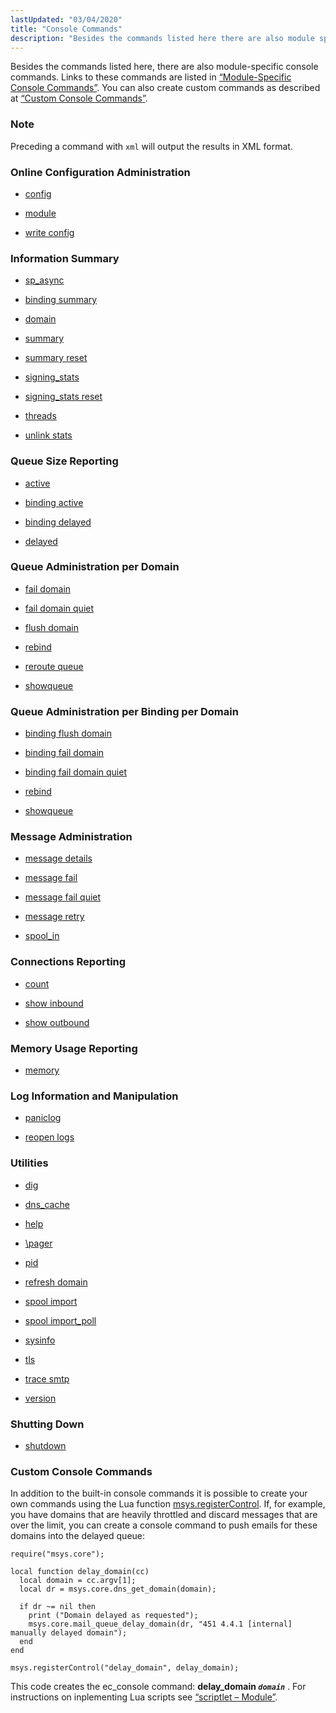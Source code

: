 ```yaml
---
lastUpdated: "03/04/2020"
title: "Console Commands"
description: "Besides the commands listed here there are also module specific console commands Links to these commands are listed in Section 13 3 Module Specific Console Commands You can also create custom commands as described at Section 4 2 12 Custom Console Commands Preceding a command with xml will output the..."
---
```


Besides the commands listed here, there are also module-specific console commands. Links to these commands are listed in [“Module-Specific Console Commands”](/momentum/3/3-reference/module-specific-console-commands). You can also create custom commands as described at [“Custom Console Commands”](/momentum/3/3-reference/3-reference-operations-console-commands#operations.console.lua).

### Note

Preceding a command with `xml` will output the results in XML format.

### <a name="idp2472208"></a> Online Configuration Administration

*   [config](/momentum/3/3-reference/3-reference-console-commands-config)

*   [module](/momentum/3/3-reference/3-reference-console-commands-module)

*   [write config](/momentum/3/3-reference/3-reference-console-commands-write-config)

### <a name="idp2477696"></a> Information Summary

*   [sp_async](/momentum/3/3-reference/3-reference-console-commands-sp-async)

*   [binding summary](/momentum/3/3-reference/3-reference-console-commands-binding-summary)

*   [domain](/momentum/3/3-reference/3-reference-console-commands-domain)

*   [summary](/momentum/3/3-reference/3-reference-console-commands-summary)

*   [summary reset](/momentum/3/3-reference/3-reference-console-commands-summary-reset)

*   [signing_stats](/momentum/3/3-reference/3-reference-console-commands-signing-stats)

*   [signing_stats reset](/momentum/3/3-reference/3-reference-console-commands-signing-stats-reset)

*   [threads](/momentum/3/3-reference/3-reference-console-commands-threads)

*   [unlink stats](/momentum/3/3-reference/3-reference-console-commands-unlink-stats)

### <a name="idp2491056"></a> Queue Size Reporting

*   [active](/momentum/3/3-reference/3-reference-console-commands-active)

*   [binding active](/momentum/3/3-reference/3-reference-console-commands-binding-active)

*   [binding delayed](/momentum/3/3-reference/3-reference-console-commands-binding-delayed)

*   [delayed](/momentum/3/3-reference/3-reference-console-commands-delayed)

### <a name="idp2497856"></a> Queue Administration per Domain

*   [fail domain](/momentum/3/3-reference/3-reference-console-commands-fail-domain)

*   [fail domain quiet](/momentum/3/3-reference/3-reference-console-commands-fail-domain-quiet)

*   [flush domain](/momentum/3/3-reference/3-reference-console-commands-flush-domain)

*   [rebind](/momentum/3/3-reference/3-reference-console-commands-rebind)

*   [reroute queue](/momentum/3/3-reference/3-reference-console-commands-reroute-queue)

*   [showqueue](/momentum/3/3-reference/3-reference-console-commands-showqueue)

### <a name="idp2507296"></a> Queue Administration per Binding per Domain

*   [binding flush domain](/momentum/3/3-reference/3-reference-console-commands-binding-flush-domain)

*   [binding fail domain](/momentum/3/3-reference/3-reference-console-commands-binding-fail-domain)

*   [binding fail domain quiet](/momentum/3/3-reference/3-reference-console-commands-binding-fail-domain-quiet)

*   [rebind](/momentum/3/3-reference/3-reference-console-commands-rebind)

*   [showqueue](/momentum/3/3-reference/3-reference-console-commands-showqueue)

### <a name="idp2515456"></a> Message Administration

*   [message details](/momentum/3/3-reference/3-reference-console-commands-message-details)

*   [message fail](/momentum/3/3-reference/3-reference-console-commands-message-fail)

*   [message fail quiet](/momentum/3/3-reference/3-reference-console-commands-message-fail-quiet)

*   [message retry](/momentum/3/3-reference/3-reference-console-commands-message-retry)

*   [spool_in](/momentum/3/3-reference/3-reference-console-commands-spool-in)

### <a name="idp2523584"></a> Connections Reporting

*   [count](/momentum/3/3-reference/3-reference-console-commands-count)

*   [show inbound](/momentum/3/3-reference/3-reference-console-commands-show-inbound)

*   [show outbound](/momentum/3/3-reference/3-reference-console-commands-show-outbound)

### <a name="idp2529072"></a> Memory Usage Reporting

*   [memory](/momentum/3/3-reference/3-reference-console-commands-memory)

### <a name="idp2531936"></a> Log Information and Manipulation

*   [paniclog](/momentum/3/3-reference/3-reference-console-commands-paniclog)

*   [reopen logs](/momentum/3/3-reference/3-reference-console-commands-reopen-logs)

### <a name="idp2536144"></a> Utilities

*   [dig](/momentum/3/3-reference/3-reference-console-commands-dig)

*   [dns_cache](/momentum/3/3-reference/3-reference-console-commands-dns-cache)

*   [help](/momentum/3/3-reference/3-reference-console-commands-help)

*   [\pager](/momentum/3/3-reference/3-reference-console-commands-pager)

*   [pid](/momentum/3/3-reference/3-reference-console-commands-pid)

*   [refresh domain](/momentum/3/3-reference/3-reference-console-commands-refresh-domain)

*   [spool import](/momentum/3/3-reference/3-reference-console-commands-spool-import)

*   [spool import_poll](/momentum/3/3-reference/3-reference-console-commands-spool-import-poll)

*   [sysinfo](/momentum/3/3-reference/3-reference-console-commands-sysinfo)

*   [tls](/momentum/3/3-reference/3-reference-console-commands-tls)

*   [trace smtp](/momentum/3/3-reference/3-reference-console-commands-trace-smtp)

*   [version](/momentum/3/3-reference/3-reference-console-commands-version)

### <a name="idp2553376"></a> Shutting Down

*   [shutdown](/momentum/3/3-reference/3-reference-console-commands-shutdown)

### <a name="operations.console.lua"></a> Custom Console Commands

In addition to the built-in console commands it is possible to create your own commands using the Lua function [msys.registerControl](/momentum/3/3-reference/3-reference-lua-ref-msys-register-control). If, for example, you have domains that are heavily throttled and discard messages that are over the limit, you can create a console command to push emails for these domains into the delayed queue:

<a name="operations.console.lua.registerControl"></a> 


```
require("msys.core");

local function delay_domain(cc)
  local domain = cc.argv[1];
  local dr = msys.core.dns_get_domain(domain);

  if dr ~= nil then
    print ("Domain delayed as requested");
    msys.core.mail_queue_delay_domain(dr, "451 4.4.1 [internal] manually delayed domain");
  end
end

msys.registerControl("delay_domain", delay_domain);
```

This code creates the ec_console command: **delay_domain *`domain`***           . For instructions on inplementing Lua scripts see [“scriptlet – Module”](/momentum/3/3-reference/3-reference-modules-scriptlet).